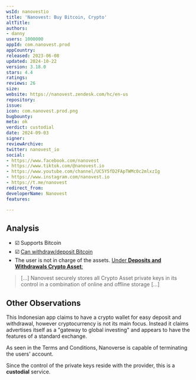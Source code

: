 ```yaml
---
wsId: nanovestio
title: 'Nanovest: Buy Bitcoin, Crypto'
altTitle: 
authors:
- danny
users: 1000000
appId: com.nanovest.prod
appCountry: 
released: 2023-06-08
updated: 2024-10-22
version: 3.18.0
stars: 4.4
ratings: 
reviews: 26
size: 
website: https://nanovest.zendesk.com/hc/en-us
repository: 
issue: 
icon: com.nanovest.prod.png
bugbounty: 
meta: ok
verdict: custodial
date: 2024-09-03
signer: 
reviewArchive: 
twitter: nanovest_io
social:
- https://www.facebook.com/nanovest
- https://www.tiktok.com/@nanovest.io
- https://www.youtube.com/channel/UC5Y5fD2FApTWMc0c2mlxzIg
- https://www.instagram.com/nanovest.io
- https://t.me/nanovest
redirect_from: 
developerName: Nanovest
features: 

---
```


## Analysis

- ☑️ Supports Bitcoin
- ☑️ [Can withdraw/deposit Bitcoin](https://nanovest.zendesk.com/hc/en-us/articles/19621006280089-How-do-I-withdraw-crypto-assets-on-nanovest)
- The user is not in charge of the assets. [Under __Deposits and Withdrawals Crypto Asset__:](https://www.nanovest.io/en/terms-conditions/)

> [...] Nanovest securely stores all Crypto Asset private keys in its control in a combination of online and offline storage [...]


## Other Observations

This Indonesian app claims to have a crypto wallet for easy deposit and withdrawal, however cryptocurrency is not its main focus. Instead it claims advertises itself as a "gateway to global investing" and appears to have the features of a standard exchange. 

As seen in the Terms and Conditions, Nanoverse is capable of terminating the users' account.

Since the control of the private keys reside with the provider, this is a **custodial** service.

